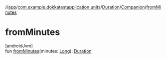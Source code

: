 //[app](../../../../index.md)/[com.example.dokkatestapplication.units](../../index.md)/[Duration](../index.md)/[Companion](index.md)/[fromMinutes](from-minutes.md)

# fromMinutes

[androidJvm]\
fun [fromMinutes](from-minutes.md)(minutes: [Long](https://kotlinlang.org/api/latest/jvm/stdlib/kotlin/-long/index.html)): [Duration](../index.md)
